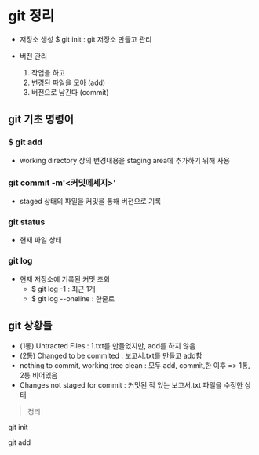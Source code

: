 # git 정리

- 저장소 생성
    $ git init : git 저장소 만들고 관리

- 버전 관리
    1. 작업을 하고
    2. 변경된 파일을 모아 (add)
    3. 버전으로 남긴다 (commit)

## git 기초 명령어

### $ git add <file>
- working directory 상의 변경내용을 staging area에 추가하기 위해 사용

### git commit -m'<커밋메세지>'
- staged 상태의 파일을 커밋을 통해 버전으로 기록

### git status
-  현재 파일 상태

### git log
- 현재 저장소에 기록된 커밋 조회
    - $ git log -1 : 최근 1개
    - $ git log --oneline : 한줄로

## git 상황들
- (1통) Untracted Files : 1.txt를 만들었지만, add를 하지 않음
- (2통) Changed to be commited : 보고서.txt를 만들고 add함
- nothing to commit, working tree clean : 모두 add, commit,한 이후 => 1통, 2통 비어있음
- Changes not staged for commit : 커밋된 적 있는 보고서.txt 파일을 수정한 상태


> 정리

git init

git add